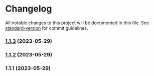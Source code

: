 # Changelog

All notable changes to this project will be documented in this file. See [standard-version](https://github.com/conventional-changelog/standard-version) for commit guidelines.

### [1.1.3](https://github.com/ndotcom/holidays-kr/compare/v1.1.2...v1.1.3) (2023-05-29)

### [1.1.2](https://github.com/ndotcom/holidays-kr/compare/v1.1.1...v1.1.2) (2023-05-29)

### 1.1.1 (2023-05-29)
